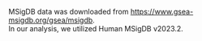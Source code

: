MSigDB data was downloaded from https://www.gsea-msigdb.org/gsea/msigdb. <br>
In our analysis, we utilized Human MSigDB v2023.2.
